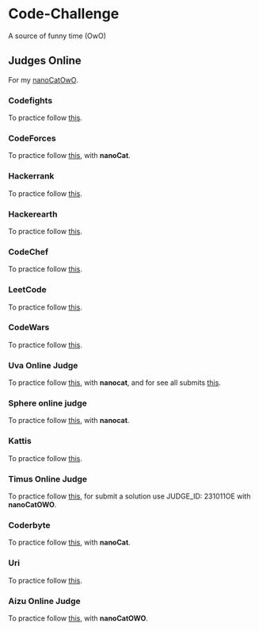 # Code-Challenge
A source of funny time (OwO)

## Judges Online
For my [nanoCatOwO](github.com/nanoCatOWO).

### Codefights
To practice follow [this](codefights.com).

### CodeForces
To practice follow [this](codeforces.com), with __nanoCat__.

### Hackerrank
To practice follow [this](www.hackerrank.com).

### Hackerearth
To practice follow [this](www.hackerearth.com).

### CodeChef
To practice follow [this](www.codechef.com).

### LeetCode
To practice follow [this](leetcode.com).

### CodeWars
To practice follow [this](codewars.com).

### Uva Online Judge
To practice follow [this](uva.onlinejudge.org), with __nanocat__, and for see all submits [this](http://uhunt.onlinejudge.org/id/899461).

### Sphere online judge
To practice follow [this](http://www.spoj.com/), with __nanocat__.

### Kattis
To practice follow [this](open.kattis.com/).

### Timus Online Judge
To practice follow [this](http://acm.timus.ru/), for submit a solution use JUDGE_ID: 231011OE with __nanoCatOWO__.

### Coderbyte
To practice follow [this](coderbyte.com), with __nanoCat__.

### Uri
To practice follow [this](www.urionlinejudge.com.br/).

### Aizu Online Judge
To practice follow [this](http://judge.u-aizu.ac.jp/onlinejudge/), with __nanoCatOWO__.

